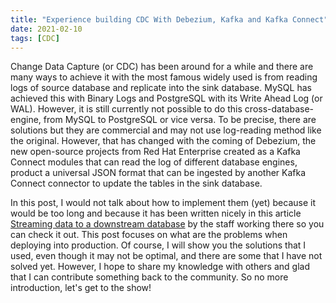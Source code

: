 ```yaml
---
title: "Experience building CDC With Debezium, Kafka and Kafka Connect"
date: 2021-02-10
tags: [CDC]
---
```


Change Data Capture (or CDC) has been around for a while and there are many ways to achieve it with the most famous widely used is from reading logs of source database and replicate into the sink database. MySQL has achieved this with Binary Logs and PostgreSQL with its Write Ahead Log (or WAL). However, it is still currently not possible to do this cross-database-engine, from MySQL to PostgreSQL or vice versa. To be precise, there are solutions but they are commercial and may not use log-reading method like the original. However, that has changed with the coming of Debezium, the new open-source projects from Red Hat Enterprise created as a Kafka Connect modules that can read the log of different database engines, product a universal JSON format that can be ingested by another Kafka Connect connector to update the tables in the sink database. 

In this post, I would not talk about how to implement them (yet) because it would be too long and because it has been written nicely in this article [Streaming data to a downstream database](https://debezium.io/blog/2017/09/25/streaming-to-another-database/) by the staff working there so you can check it out. This post focuses on what are the problems when deploying into production. Of course, I will show you the solutions that I used, even though it may not be optimal, and there are some that I have not solved yet. However, I hope to share my knowledge with others and glad that I can contribute something back to the community. So no more introduction, let's get to the show! 

##